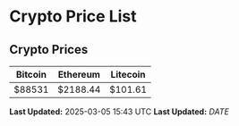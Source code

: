 # Crypto Price List

## Crypto Prices
| Bitcoin | Ethereum | Litecoin |
| ------- | -------- | -------- |
| $88531 | $2188.44 | $101.61 |
**Last Updated:** 2025-03-05 15:43 UTC
**Last Updated:** $DATE$
